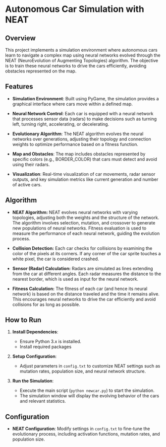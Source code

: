 # Autonomous Car Simulation with NEAT

## Overview

This project implements a simulation environment where autonomous cars learn to navigate a complex map using neural networks evolved through the NEAT (NeuroEvolution of Augmenting Topologies) algorithm. The objective is to train these neural networks to drive the cars efficiently, avoiding obstacles represented on the map.

## Features

- **Simulation Environment**: Built using PyGame, the simulation provides a graphical interface where cars move within a defined map.
  
- **Neural Network Control**: Each car is equipped with a neural network that processes sensor data (radars) to make decisions such as turning left, turning right, accelerating, or decelerating.

- **Evolutionary Algorithm**: The NEAT algorithm evolves the neural networks over generations, adjusting their topology and connection weights to optimize performance based on a fitness function.

- **Map and Obstacles**: The map includes obstacles represented by specific colors (e.g., BORDER_COLOR) that cars must detect and avoid using their radars.

- **Visualization**: Real-time visualization of car movements, radar sensor outputs, and key simulation metrics like current generation and number of active cars.

## Algorithm

 - **NEAT Algorithm:** NEAT evolves neural networks with varying topologies, adjusting both the weights and 
   the structure of the network. The algorithm involves selection, mutation, and crossover to generate new populations 
   of neural networks. Fitness evaluation is used to measure the performance of each neural network, guiding 
   the evolution process.

- **Collision Detection:** Each car checks for collisions by examining the color of the pixels at its corners.
   If any corner of the car sprite touches a white pixel, the car is considered crashed.
  
- **Sensor (Radar) Calculation:**
  Radars are simulated as lines extending from the car at different angles.
  Each radar measures the distance to the nearest border, which is used as input for the neural network.

- **Fitness Calculation:**
  The fitness of each car (and hence its neural network) is based on the distance traveled and the time it remains alive.
  This encourages neural networks to drive the car efficiently and avoid collisions for as long as possible.

## How to Run

1. **Install Dependencies**:
   - Ensure Python 3.x is installed.
   - Install required packages

2. **Setup Configuration**:
   - Adjust parameters in `config.txt` to customize NEAT settings such as mutation rates, population size, and neural network structure.

3. **Run the Simulation**:
   - Execute the main script (`python newcar.py`) to start the simulation.
   - The simulation window will display the evolving behavior of the cars and relevant statistics.

## Configuration

- **NEAT Configuration**: Modify settings in `config.txt` to fine-tune the evolutionary process, including activation functions, mutation rates, and population size.
